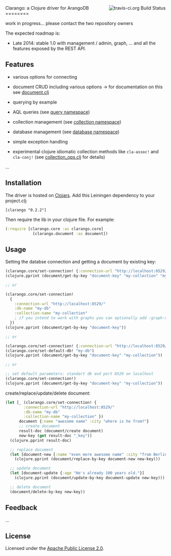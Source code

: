 <img src="https://travis-ci.org/edlich/clarango.png?branch=master" alt="travis-ci.org Build Status" title="Build Status" align="right" />
Clarango: a Clojure driver for ArangoDB
========

work in progress... please contact the two repository owners

The expected roadmap is:
* Late 2014: stable 1.0 with management / admin, graph, ... and all the features exposed by the REST API.

## Features

* various options for connecting
* document CRUD including various options
  -> for documentation on this see [document.clj](https://github.com/edlich/clarango/blob/master/src/clarango/document.clj)
* querying by example
* AQL queries (see [query namespace](https://github.com/edlich/clarango/blob/master/src/clarango/query.clj))
* collection management (see [collection namespace](https://github.com/edlich/clarango/blob/master/src/clarango/collection.clj))
* database management (see [database namespace](https://github.com/edlich/clarango/blob/master/src/clarango/database.clj))
* simple exception handling

* experimental clojure idiomatic collection methods like `cla-assoc!` and `cla-conj!` (see [collection_ops.clj](https://github.com/edlich/clarango/blob/master/src/clarango/collection_ops.clj) for details)

...

## Installation

The driver is hosted on [Clojars](https://clojars.org/clarango). Add this Leiningen dependency to your project.clj:
```
[clarango "0.2.2"]
```
Then require the lib in your clojure file. For example:
``` Clojure
(:require [clarango.core :as clarango.core]
			[clarango.document :as document])
```

## Usage

Setting the databse connection and getting a document by existing key:

```clojure
(clarango.core/set-connection! {:connection-url "http://localhost:8529/"})
(clojure.pprint (document/get-by-key "document-key" "my-collection" "my-db"))

;; or

(clarango.core/set-connection! 
  {
    :connection-url "http://localhost:8529/"
    :db-name "my-db"
    :collection-name "my-collection"
    ; if you intend to work with graphs you can optionally add :graph-name "my-graph"
  })
(clojure.pprint (document/get-by-key "document-key"))

;; or

(clarango.core/set-connection! {:connection-url "http://localhost:8529/"})
(clarango.core/set-default-db! "my-db")
(clojure.pprint (document/get-by-key "document-key" "my-collection"))

;; or

;; set default parameters: standart db and port 8529 on localhost
(clarango.core/set-connection!)
(clojure.pprint (document/get-by-key "document-key" "my-collection"))
```

create/replace/update/delete document:

```clojure
(let [_ (clarango.core/set-connection! {
        :connection-url "http://localhost:8529/"
        :db-name "my-db"
        :collection-name "my-collection" })
      document {:name "awesome name" :city "where is he from?"}
      ;; create document
      result-doc (document/create document)
      new-key (get result-doc "_key")]
  (clojure.pprint result-doc)

  ;; replace document
  (let [document-new {:name "even more awesome name" :city "from Berlin of course"}]
    (clojure.pprint (document/replace-by-key document-new new-key)))

  ;; update document
  (let [document-update {:age "He's already 100 years old."}]
    (clojure.pprint (document/update-by-key document-update new-key)))

  ;; delete document
  (document/delete-by-key new-key))
```

## Feedback

...

## License

Licensed under the [Apache Public License 2.0](http://www.apache.org/licenses/LICENSE-2.0.html).
